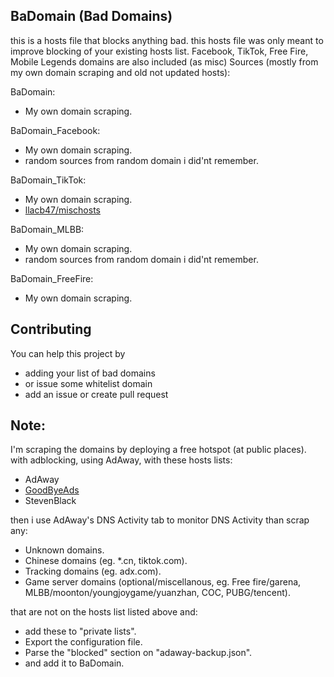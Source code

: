 ## BaDomain (Bad Domains)
this is a hosts file that blocks anything bad.
this hosts file was only meant to improve blocking of your existing hosts list.
Facebook, TikTok, Free Fire, Mobile Legends domains are also included (as misc)
Sources (mostly from my own domain scraping and old not updated hosts):

BaDomain:
- My own domain scraping.

BaDomain_Facebook:
- My own domain scraping.
- random sources from random domain i did'nt remember.

BaDomain_TikTok:
- My own domain scraping.
- [llacb47/mischosts](https://github.com/llacb47/mischosts/blob/master/social/tiktok-block?raw=true)

BaDomain_MLBB:
- My own domain scraping.
- random sources from random domain i did'nt remember.

BaDomain_FreeFire:
- My own domain scraping.

## Contributing
You can help this project by
- adding your list of bad domains 
- or issue some whitelist domain
- add an issue or create pull request

## Note:
I'm scraping the domains by deploying a free hotspot (at public places).
with adblocking, using AdAway, with these hosts lists:
- AdAway
- [GoodByeAds](https://github.com/jerryn70/GoodBye-Ads)
- StevenBlack

then i use AdAway's DNS Activity tab to monitor DNS Activity than scrap any:
- Unknown domains.
- Chinese domains (eg. *.cn, tiktok.com).
- Tracking domains (eg. adx.com).
- Game server domains (optional/miscellanous, eg. Free fire/garena, MLBB/moonton/youngjoygame/yuanzhan, COC, PUBG/tencent).

that are not on the hosts list listed above and:
- add these to "private lists".
- Export the configuration file.
- Parse the "blocked" section on "adaway-backup.json".
- and add it to BaDomain.
